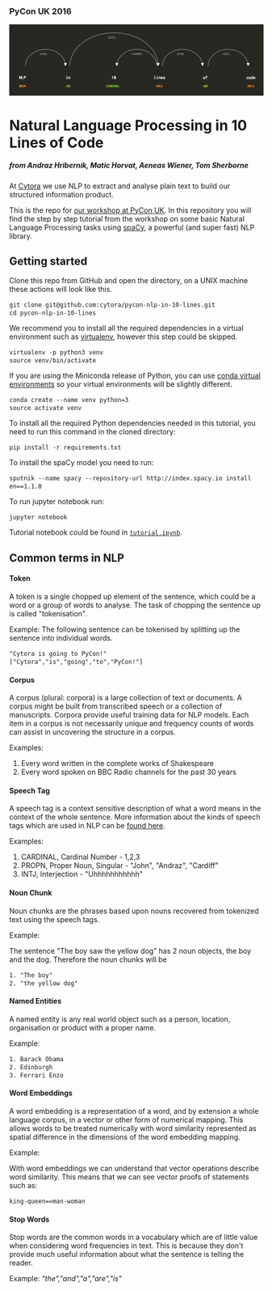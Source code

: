 ### PyCon UK 2016 
![NLP in 10 Lines of Code](images/displacy_title.png)
# Natural Language Processing in 10 Lines of Code
##### from Andraz Hribernik, Matic Horvat, Aeneas Wiener, Tom Sherborne

At [Cytora](http://www.cytora.com) we use NLP to extract and analyse plain text to build our structured information product.

This is the repo for [our workshop at PyCon UK](http://2016.pyconuk.org/workshops/natural-language-processing-in-10-lines-of-code/).
In this repository you will find the step by step tutorial from the workshop on some basic Natural Language Processing tasks using [spaCy](http://spacy.io/),
a powerful (and super fast) NLP library.

## Getting started
Clone this repo from GitHub and open the directory, on a UNIX machine these actions will look like this.

	git clone git@github.com:cytora/pycon-nlp-in-10-lines.git
	cd pycon-nlp-in-10-lines

We recommend you to install all the required dependencies in a virtual environment such as [virtualenv](https://virtualenv.pypa.io/en/stable/), however this step could be skipped.

    virtualenv -p python3 venv
    source venv/bin/activate

If you are using the Miniconda release of Python, you can use [conda virtual environments](http://conda.pydata.org/docs/using/envs.html) so your virtual environments will be slightly different.

	conda create --name venv python=3
	source activate venv

To install all the required Python dependencies needed in this tutorial, you need to run this command in the cloned directory:

    pip install -r requirements.txt

To install the spaCy model you need to run:

    sputnik --name spacy --repository-url http://index.spacy.io install en==1.1.0

To run jupyter notebook run:

    jupyter notebook

Tutorial notebook could be found in [`tutorial.ipynb`](tutorial.ipynb).

## Common terms in NLP

#### Token

A token is a single chopped up element of the sentence, which could be a word or a group of words to analyse. The task of chopping the sentence up is called "tokenisation".

Example: The following sentence can be tokenised by splitting up the sentence into individual words.

	"Cytora is going to PyCon!"
	["Cytora","is","going","to","PyCon!"]

#### Corpus

A corpus (plural: corpora) is a large collection of text or documents. A corpus might be built from transcribed speech or a collection of manuscripts. Corpora provide useful training data for NLP models. Each item in a corpus is not necessarily unique and frequency counts of words can assist in uncovering the structure in a corpus.

Examples:

1. Every word written in the complete works of Shakespeare
2. Every word spoken on BBC Radio channels for the past 30 years 

#### Speech Tag

A speech tag is a context sensitive description of what a word means in the context of the whole sentence.
More information about the kinds of speech tags which are used in NLP can be [found here](http://www.winwaed.com/blog/2011/11/08/part-of-speech-tags/).

Examples:

1. CARDINAL, Cardinal Number - 1,2,3
2. PROPN, Proper Noun, Singular - "John", "Andraz", "Cardiff"
3. INTJ, Interjection - "Uhhhhhhhhhhh"

#### Noun Chunk

Noun chunks are the phrases based upon nouns recovered from tokenized text using the speech tags.

Example:

The sentence "The boy saw the yellow dog" has 2 noun objects, the boy and the dog. 
Therefore the noun chunks will be

	1. "The boy"
	2. "the yellow dog"

#### Named Entities

A named entity is any real world object such as a person, location, organisation or product with a proper name. 

Example:

	1. Barack Obama
	2. Edinburgh
	3. Ferrari Enzo

#### Word Embeddings

A word embedding is a representation of a word, and by extension a whole language corpus, in a vector or other form of numerical mapping. This allows words to be treated numerically with word similarity represented as spatial difference in the dimensions of the word embedding mapping.

Example:
	
With word embeddings we can understand that vector operations describe word similarity. This means that we can see vector proofs of statements such as:

	king-queen==man-woman


#### Stop Words

Stop words are the common words in a vocabulary which are of little value when considering word frequencies in text. This is because they don't provide much useful information about what the sentence is telling the reader.

Example: _"the","and","a","are","is"_


